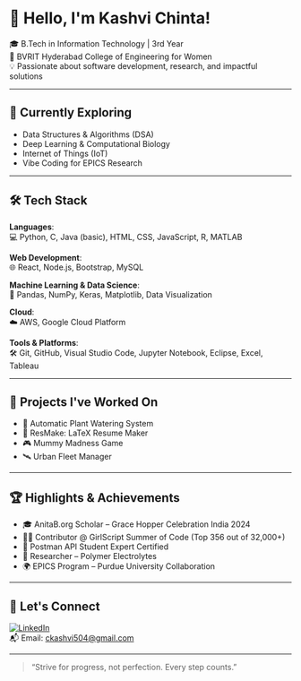 # 👋 Hello, I'm Kashvi Chinta!

🎓 B.Tech in Information Technology | 3rd Year  
🏫 BVRIT Hyderabad College of Engineering for Women  
💡 Passionate about software development, research, and impactful solutions

---

## 🌱 Currently Exploring

- Data Structures & Algorithms (DSA)
- Deep Learning & Computational Biology
- Internet of Things (IoT)
- Vibe Coding for EPICS Research

---

## 🛠️ Tech Stack

**Languages**:  
💻 Python, C, Java (basic), HTML, CSS, JavaScript, R, MATLAB

**Web Development**:  
🌐 React, Node.js, Bootstrap, MySQL

**Machine Learning & Data Science**:  
🧠 Pandas, NumPy, Keras, Matplotlib, Data Visualization

**Cloud**:  
☁️ AWS, Google Cloud Platform 

**Tools & Platforms**:  
🛠️ Git, GitHub, Visual Studio Code, Jupyter Notebook, Eclipse, Excel, Tableau

---

## 💼 Projects I've Worked On

- 🌿 Automatic Plant Watering System  
- 📄 ResMake: LaTeX Resume Maker  
- 🎮 Mummy Madness Game  
- 🛰️ Urban Fleet Manager  

---

## 🏆 Highlights & Achievements

- 🎓 AnitaB.org Scholar – Grace Hopper Celebration India 2024  
- 👩‍💻 Contributor @ GirlScript Summer of Code (Top 356 out of 32,000+)  
- 📜 Postman API Student Expert Certified  
- 🔬 Researcher – Polymer Electrolytes
- 🌍 EPICS Program – Purdue University Collaboration  

---

## 🤝 Let's Connect

[![LinkedIn](https://img.shields.io/badge/LinkedIn-KashviChinta-blue?style=flat&logo=linkedin)](https://linkedin.com/in/kashvichinta)  
📬 Email: ckashvi504@gmail.com

---

> “Strive for progress, not perfection. Every step counts.”

